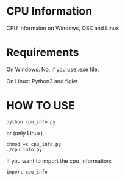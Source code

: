 # CPU Information
CPU Informaion on Windows, OSX and Linux
# Requirements
On Windows: No, if you use .exe file.

On Linux: Python3 and figlet
# HOW TO USE
```python3
python cpu_info.py
```
or (only Linux)
```python3
chmod +x cpu_info.py
./cpu_info.py
```
If you want to import the cpu_information:
```python3
import cpu_info
```
